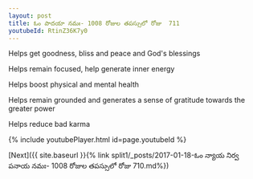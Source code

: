 ```yaml
---
layout: post
title: ఓం పాదయా నమః- 1008 రోజుల తపస్సులో రోజు  711
youtubeId: RtinZ36K7y0
---
```

 
 
Helps get goodness, bliss and peace and God's blessings
 
Helps remain focused, help generate inner energy 
 
Helps boost physical and mental health 
 
Helps remain grounded and generates a sense of gratitude towards the greater power 
 
Helps reduce bad karma
 
 
 
 


{% include youtubePlayer.html id=page.youtubeId %}
 
[Next]({{ site.baseurl }}{% link  split1/_posts/2017-01-18-ఓం న్యాయ నిర్వ పనాయ నమః- 1008 రోజుల తపస్సులో రోజు  710.md%})
 
